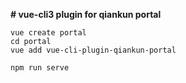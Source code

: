 **# vue-cli3 plugin for qiankun portal**

```
vue create portal
cd portal
vue add vue-cli-plugin-qiankun-portal
```

```
npm run serve
```

